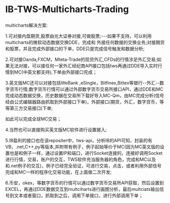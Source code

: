 # IB-TWS-Multicharts-Trading
###
multicharts解决方案:

  1.可对接内盘期货,股票由光大证券对接,可做股票;---如果不支持，可以利用multicharts的微软动态数据交换DDE，完成和
    外接任何数据的交换业务;对接期货和股票，并且完成外部接口的下单，DDE只是完成信号触发和数据分析;

  2.可对接Oanda,FXCM，Mteta-Trade的现货外汇,CFDs的行情涉足外汇交易;如果无法对接，可以接任何一家外汇经纪商API接口包括tws再通过DDE导入实时行情到MC(中英文都支持),下单由外部接口完成；

  3.英文版MC还可以对接包括WeBank ,eSingle，Bitfinex,Bittex等银行--外汇--数字货币行情;数字货币行情可以通过外部数字货币交易所接口API，通过DDE和MC完成动态数据交换，历史数据在交易所下载好导入MC-Qm，由MC完成分析(信号经由公式编辑器路由抓取到外部接口下单)，外部接口(期货，外汇，数字货币，等等第三方交易接口)下单;

  如此可以完成全球MC交易；

4.当然也可以直接购买英文版MC软件进行设置接入;


5.IB盈利的接口也在该repositer中，tws-api，分析IB的API可知，封装的有VB，.net,C++,py等版本,并附带有例子，例子起始等价于MC(因为MC英文版的设置也是和例子一样，通过设置IP和端口，进行Socket连接的，连接好调用Socket进行行情，交易，账户的交互，TWS软件充当服务器的角色，完成和MC以及和.net例子的交互)，例子已经完全验证，可进行交易，点击，或者利用外部信号完成和MC一样的程序化交易功能，在上面做二次开发;

6.币安，okex，等数字货币的行情可以通过数字货币交易所API获取，然后设置到EXCEL，再通过DDE数据交互到multciharts进行画图分析，最后multciats输出信号到文本或者窗口，抓取到之后，调用下单接口，进行外部调用下单；
